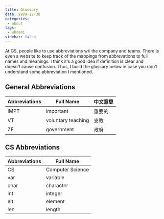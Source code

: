 ```yaml
---
title: Glossary
date: 9999-12-30
categories:
 - about
tags:
 - whoami
sidebar: false
---
```


At GS, people like to use abbreviations w/i the company and teams. There is even a website to keep track of the mappings from abbrevations to full names and meanings. I think it's a good idea if definition is clear and doesn't cause confusion. Thus, I build the glossary below in case you don't understand some abbreviation I mentioned.

## General Abbreviations

| Abbreviations | Full Name | 中文意思
| ------------- | --------- | ------ |
| IMPT | important | 重要的 |
| VT | voluntary teaching | 支教 |
| ZF | government | 政府 |

## CS Abbreviations

| Abbreviations | Full Name |
| ------------- | --------- |
| CS | Computer Science |
| var | variable |
| char | character |
| int | integer |
| elt | element |
| len | length |
